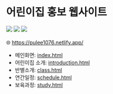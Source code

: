 # 어린이집 홍보 웹사이트
![](https://img.shields.io/badge/HTML5-E34F26?style=flat-square&logo=html5&logoColor=white)
![](https://img.shields.io/badge/CSS3-1572B6?style=flat-square&logo=css3&logoColor=white)
![](https://img.shields.io/badge/Bootstrap-7952B3?style=flat-square&logo=bootstrap&logoColor=white)
<br/><br/>
:globe_with_meridians: https://pulee1076.netlify.app/

- 메인화면: [index.html](index.html)
- 어린이집 소개: [introduction.html](introduction.html)
- 반별소개: [class.html](class.html)
- 연간일정: [schedule.html](schedule.html)
- 보육과정: [study.html](study.html)
